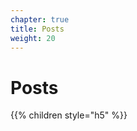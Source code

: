 ```yaml
---
chapter: true
title: Posts
weight: 20
---
```


<!-- ### Chapter 1 -->

# Posts




{{% children style="h5"  %}}